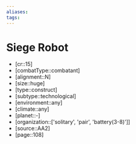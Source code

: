 ```yaml
---
aliases: 
tags: 
---
```


# Siege Robot

- [cr::15]
- [combatType::combatant]
- [alignment::N]
- [size::huge]
- [type::construct]
- [subtype::technological]
- [environment::any]
- [climate::any]
- [planet::-]
- [organization::['solitary', 'pair', 'battery(3-8)']]
- [source::AA2]
- [page::108]
